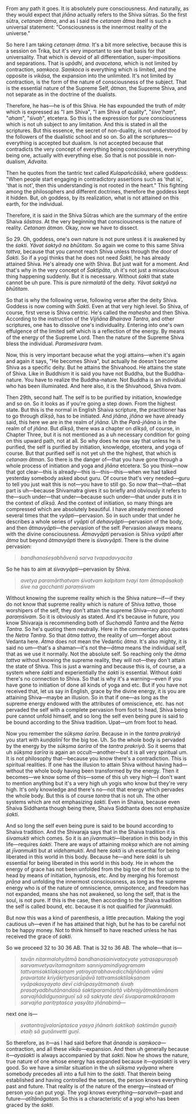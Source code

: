 From any path it goes. It is absolutely pure consciousness. And naturally, as they would expect that *jñāna* actually refers to the Shiva sūtras. So the first sūtra, *cetanaṃ ātma*, and as I said the *cetanaṃ ātma* itself is such a universal statement: "Consciousness is the innermost reality of the universe."

So here I am taking *cetanaṃ ātma*. It's a bit more selective, because this is a session on Trika, but it's very important to see that basis for that universality. That which is devoid of all differentiation, super-impositions and separations. That is *upādhi*, and *avacetana*, which is not limited by contraction, *saṃkoca*. *Saṃkoca* is everything which is limited, and the opposite is *vikāsa*, the expansion into the unlimited. It's not limited by contraction, is the form of the nature of consciousness of the subject. That is the essential nature of the Supreme Self, *ātman*, the Supreme Shiva, and not separate as in the doctrine of the dualists.

Therefore, he has—he is of this Shiva. He has expounded the truth of *mātṛ* which is expressed as "I am Shiva", "I am Shiva of quality", "*śivo'haṃ*", "*aham*", "*śivaḥ*", etcetera. So this is the expression for pure consciousness which is not uh subject to any limitation. And this is stated in all the scriptures. But this essence, the secret of non-duality, is not understood by the followers of the dualistic school and so on. So all the scriptures—everything is accepted but dualism. Is not accepted because that contradicts the very concept of everything being consciousness, everything being one, actually with everything else. So that is not possible in non-dualism, *Advaita*.

Then he quotes from the tantric text called *Kulapañcāśikā*, where goddess: "When people start engaging in contradictory assertions such as 'that is', 'that is not', then this understanding is not rooted in the heart." This fighting among the philosophers and different doctrines, therefore the goddess kept it hidden. But, oh goddess, by its realization, what is not attained on this earth, for the individual.

Therefore, it is said in the Shiva Sūtras which are the summary of the entire Shaiva *śāstras*. At the very beginning that consciousness is the nature of reality. *Cetanaṃ ātman*. Okay, now we have to dissect. 

So 29. Oh, goddess, one's own nature is not pure unless it is awakened by the *śakti*. *Yāvat śaktyā na bhūtitam*. So again we come to this same Shiva *tattva*, because that you cannot reach Shiva unless through the door of *Śakti*. So if a yogi thinks that he does not need *Śakti*, he has already attained Shiva. He's already one with Shiva. But just wait for a moment. And that's why in the very concept of *Śaktipāta*, uh it's not just a miraculous thing happening suddenly. But it is necessary. Without *śakti* that state cannot be uh pure. This is pure *nirmalatā* of the deity. *Yāvat śaktyā na bhūtitam*.

So that is why the following verse, following verse after the deity Shiva. Goddess is now coming with *Śakti*. Even at that very high level. So Shiva, of course, first verse is Shiva centric. He's called the *mahesha* and then Shiva. According to the instruction of the *Vijñāna Bhairava Tantra*, and other scriptures, one has to dissolve one's individuality. Entering into one's own effulgence of the limited self which is a reflection of the energy. By means of the energy of the Supreme Lord. Then the nature of the Supreme Shiva bless the individual. *Parameśvara tvam*.

Now, this is very important because what the yogi attains—when it's again and again it says, "He becomes Shiva", but actually he doesn't become Shiva as a specific deity. But he attains the Shivahood. He attains the state of Shiva. Like in Buddhism it is said you have not Buddha, but the Buddha-nature. You have to realize the Buddha-nature. Not Buddha is an individual who has been illuminated. And here also, it is the Shivahood, Shiva *tvam*. 

Then 29th, second half. The self is to be purified by initiation, knowledge and so on. So it looks as if you're going a step down. From the highest state. But this is the normal in English Shaiva scripture, the practitioner has to go through *dīkṣā*, has to be initiated. And *jñāna*, *jñāna* we have already said, this here we are in the realm of *jñāna*. Uh the *Parā-jñāna* is in the realm of of *jñāna*. But *dīkṣā*, there was a chapter on *dīkṣā*, of course, in Chapter Three, but it is not mentioned as a uh necessary condition for going on this upward path, not at all. So why does he now say that unless he is purified, the self is purified by initiation, knowledge, etcetera, and yoga of course. But that purified self is not yet uh the the highest, that which is *cetanaṃ ātman*. So there is the danger of—that you have gone through a whole process of initiation and yoga and *jñāna* etcetera. So you think—now that got clear—this is already—this is—this—this—when we had talked yesterday somebody asked about guru. Of course that's very needed—guru to tell you just wait this is not—you have to still go. So now that—that—that part is uh—because Shivamatra gives it so briefly and obviously it refers to the—such under—that under—because such under—that under puts it in the context of *dīkṣā*. And the context of initiation, so many things are compressed which are absolutely beautiful. I have already mentioned several times that the *vyāpti*—pervasion. So in such under that under he describes a whole series of *vyāpti* of *dehavyāpti*—pervasion of the body, and then *ātmavyāpti*—the pervasion of the self. Pervasion always means with the divine consciousness. *Ātmavyāpti* pervasion is Shiva *vyāpti* after *ātma* but beyond *ātmavyāpti* there is *śivavyāpti*. There is the divine pervasion:

> *bandhanaśeṣabhāvenā sarva tvapadavyacita*

So he has to aim at *śivavyāpti*—pervasion by Shiva. 

> *avetya paramārthatvam śivatvam kalpitam tvayi*
> *tam ātmopāsakaḥ śive na gacchanti paraṃśivam*

Without knowing the supreme reality which is the Shiva nature—if—if they do not know that supreme reality which is nature of Shiva *tattva*, those worshipers of the self, they don't attain the supreme Shiva—*na gacchanti paraṃśivam*. So it is obviously as stated. And it's because in future, you know Shivaraja is recommending both of *Suchaṃdā Tantra* and the *Netra Tantra*. So he's quoting them neutrally. Here in the commentary also quotes the *Netra Tantra*. So that *ātma tattva*, the reality of um—forget about Vedanta here. *Ātma* does not mean the Vedantic *ātma*. It's also mighty, it is said no um—that's a shaman—it's not the—*ātma* means the individual self, that as we use it normally. Not the absolute self. So reaching only the *ātma tattva* without knowing the supreme reality, they will not—they don't attain the state of Shiva. This is just a warning and because this is, of course, a a system where *śakti* and experientially the *śakti* is essential. Without *śakti* there's no connection to Shiva. So that is why it's a warning—even if you have gone to initiation of done all kinds of yoga and etc. But if you have not received that, let us say in English, grace by the divine energy, it is you are attaining Shiva—maybe an illusion. So in that if one—as long as the supreme energy endowed with the attributes of omniscience, etc. has not pervaded the self with a complete pervasion from foot to head, Shiva being pure cannot unfold himself, and so long the self even being pure is said to be bound according to the Shiva tradition. Upat—um from foot to head.

Now you remember the *sūkṣma śarīra*. Because in in the *tantra prakriyā* you start with *kuṇḍalinī* for the big toe. Uh. So the whole body is pervaded by the energy by the *sūkṣma śarīra* of the *tantra prakriyā*. So it seems that uh *sūkṣma śarīra* is again an occult—another—but it is all very spiritual um. It is not philosophy that—because you know there's a contradiction. This is spiritual realities. If one has the illusion to attain Shiva without having had—without the whole body having been transformed by the energy. Then it becomes—we know some of this—some of this uh very high—I don't want to mention anything but it's a very high uh yogis who know but they're very high. It's only knowledge and there's no—not that energy which pervades the whole body. But this is of course *tantra* that is not uh. The other systems which are not emphasizing *śakti*. Even in Shaiva, because even Shaiva Siddhanta though being there, Shaiva Siddhanta does not emphasize *śakti*. 

And so long the self even being pure is said to be bound according to Shaiva tradition. And the Shivaraja says that in the Shaiva tradition it is *śivamukti* which comes. So it is an *jīvanmukti*—liberation in this body in this life—requires *śakti*. There are ways of attaining *mokṣa* which are not aiming at *jīvanmukti* but at *videhamukti*. And here *śakti* is uh essential for being liberated in this world in this body. Because he—and here *śakti* is uh essential for being liberated in this world in this body. He in whom the energy of grace has not been unfolded from the big toe of the foot up to the head by means of initiation, hypnosis, etc. And by merging his foremost *prāṇa* and unfolding the innermost consciousness, as long as the supreme energy who is of the nature of omniscience, omnipotence, and freedom has not expanded, means she has not awakened, so long the self, that is the soul, is not pure. If this is the case, then according to the Shaiva tradition the self is called bound, etc. because it is not qualified for *jīvanmukti*. 

But now this was a kind of parenthesis, a little precaution. Making the yogi cautious uh—even if he has attained that high, but he has to be careful not to be happy money. Not to think himself to have reached unless he has received the grace of *śakti*.

So we proceed 32 to 30 36 AB. That is 32 to 36 AB. The whole—that is—

> *tavān nitarmalohyātmā bandhanaśainivatocyate* 
> *yatrasapuraṣaḥ sarvamvetyavītamagnitam* 
> *sanniyamindiyagramam tattvamśaktilakṣaṇam* 
> *yatrayatrabhavedicchājñānaṁ vāmi pravartate* 
> *kriyākṛtyasarūpāvā tattvamśaktilakṣaṇam* 
> *vyāpakasyayato devī cidrūpasyātmanaḥ śivaḥ* 
> *prasatyadbhutānandasā śaktiparamāsṛtā* 
> *vibhrajyātmatāmānam sarvajñādidguṇairguṇī* 
> *sā sā saktyate devī śivaparamakāraṇam* 
> *sarvajña paritṛptaśca yasyāto jñānabimā*—

next one is—

> *svatantrojjvalarūptaśca yasya jñānaṁ śaktikaḥ* 
> *śaktimān guṇaiḥ etaiḥ sā guṇānvetti guṇī*.

So therefore, as it—as I had said before that *ānanda* is *saṃkoca*—contraction, and all these *vikās*—expansion. And then uh generally because it—*ayaśakti* is always accompanied by that *śakti*. Now he shows the nature, true nature of one whose energy has expanded because it—*ayaśakti* is very good. So we have a similar situation in the uh *sūkṣma vyāyana* where somebody precedes all into a full him to the *śakti*. That therein being established and having controlled the senses, the person knows everything past and future. That reality is of the nature of the energy—instead of person you can put yogi. The yogi knows everything—*sarvavit*—past and future—*atītānāgatam*. So this is a characteristic of a yogi who has been graced by the *śakti*. 

